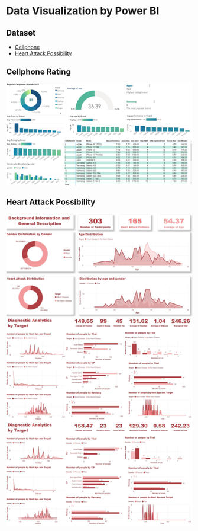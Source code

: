 # Data Visualization by Power BI
## Dataset
<!-- TOC -->
- [Cellphone](#cellphone-rating)  
- [Heart Attack Possibility](#heart-attack-possibility)   
<!-- TOC -->

## Cellphone Rating
![Summary board](DatasetVisualization/CellphoneVis.JPG)
## Heart Attack Possibility
![Summary board](DatasetVisualization/HA.JPG)
![Summary board](DatasetVisualization/HA1.JPG)
![Summary board](DatasetVisualization/HA2.JPG)


